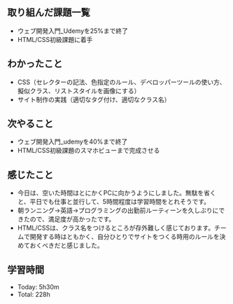 ## 取り組んだ課題一覧
- ウェブ開発入門_Udemyを25%まで終了
- HTML/CSS初級課題に着手
## わかったこと
- CSS（セレクターの記法、色指定のルール、デベロッパーツールの使い方、擬似クラス、リストスタイルを画像にする）
- サイト制作の実践（適切なタグ付け、適切なクラス名）
## 次やること
- ウェブ開発入門_udemyを40%まで終了
- HTML/CSS初級課題のスマホビューまで完成させる
## 感じたこと
- 今日は、空いた時間はとにかくPCに向かうようにしました。無駄を省くと、平日でも仕事と並行して、5時間程度は学習時間をとれそうです。
- 朝ランニング→英語→プログラミングの出勤前ルーティーンを久しぶりにできたので、満足度が高かったです。
- HTML/CSSは、クラス名をつけるところが存外難しく感じております。チームで開発する時はともかく、自分ひとりでサイトをつくる時用のルールを決めておくべきだと感じました。
## 学習時間
- Today: 5h30m
- Total: 228h
